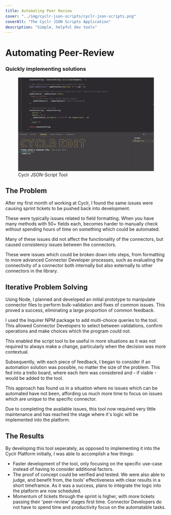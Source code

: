 ```yaml
---
title: Automating Peer Review
cover: "../img/cyclr-json-scripts/cyclr-json-scripts.png"
coverAlt: "The Cyclr JSON Scripts Application"
description: "Simple, helpful dev tools"
---
```


# Automating Peer-Review

### Quickly implementing solutions

<figure>
    <img src="../../img/cyclr-json-scripts/cyclr-json-scripts.png">
    <figcaption>Cyclr JSON-Script Tool</figcaption>
</figure>

## The Problem

After my first month of working at Cyclr, I found the same issues were causing sprint tickets to be pushed back into development.

These were typically issues related to field formatting. When you have many methods with 50+ fields each, becomes harder to manually check without spending hours of time on something which could be automated.

Many of these issues did not affect the functionality of the connectors, but caused consistency issues between the connectors.

These were issues which could be broken down into steps, from formatting to more advanced Connector Developer processes, such as evaluating the connectivity of a connector both internally but also externally to other connectors in the library.

## Iterative Problem Solving

Using Node, I planned and developed an initial prototype to manipulate connector files to perform bulk-validation and fixes of common issues. This proved a success, eliminating a large proportion of common feedback.

I used the Inquirer NPM package to add multi-choice queries to the tool. This allowed Connector Developers to select between validations, confirm operations and make choices which the program could not.

This enabled the script tool to be useful in more situations as it was not required to always make a change, particularly when the decision was more contextual.

Subsequently, with each piece of feedback, I began to consider if an automation solution was possible, no matter the size of the problem. This fed into a trello board, where each item was considered and - if viable - would be added to the tool.

This approach has found us in a situation where no issues which can be automated have not been, affording us much more time to focus on issues which are unique to the specific connector.

Due to completing the available issues, this tool now required very little maintenance and has reached the stage where it's logic will be implemented into the platform.

## The Results

By developing this tool seperately, as opposed to implementing it into the Cyclr Platform initially, I was able to accomplish a few things:

- Faster development of the tool, only focusing on the specific use-case instead of having to consider additional factors.
- The proof of concept could be verified and tested. We were also able to judge, and benefit from, the tools' effectiveness with clear results in a short timeframce. As it was a success, plans to integrate the logic into the platform are now scheduled.
- Momentum of tickets through the sprint is higher, with more tickets passing their 'peer-review' stages first time. Connector Developers do not have to spend time and productivity focus on the automatable tasks.
